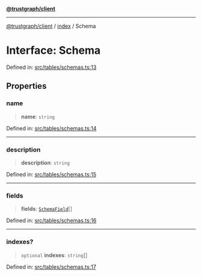 [**@trustgraph/client**](../../README.md)

***

[@trustgraph/client](../../README.md) / [index](../README.md) / Schema

# Interface: Schema

Defined in: [src/tables/schemas.ts:13](https://github.com/trustgraph-ai/trustgraph-ts-client/blob/9a2bad46722f27bb783391eed1d9289614cc905a/src/tables/schemas.ts#L13)

## Properties

### name

> **name**: `string`

Defined in: [src/tables/schemas.ts:14](https://github.com/trustgraph-ai/trustgraph-ts-client/blob/9a2bad46722f27bb783391eed1d9289614cc905a/src/tables/schemas.ts#L14)

***

### description

> **description**: `string`

Defined in: [src/tables/schemas.ts:15](https://github.com/trustgraph-ai/trustgraph-ts-client/blob/9a2bad46722f27bb783391eed1d9289614cc905a/src/tables/schemas.ts#L15)

***

### fields

> **fields**: [`SchemaField`](SchemaField.md)[]

Defined in: [src/tables/schemas.ts:16](https://github.com/trustgraph-ai/trustgraph-ts-client/blob/9a2bad46722f27bb783391eed1d9289614cc905a/src/tables/schemas.ts#L16)

***

### indexes?

> `optional` **indexes**: `string`[]

Defined in: [src/tables/schemas.ts:17](https://github.com/trustgraph-ai/trustgraph-ts-client/blob/9a2bad46722f27bb783391eed1d9289614cc905a/src/tables/schemas.ts#L17)
